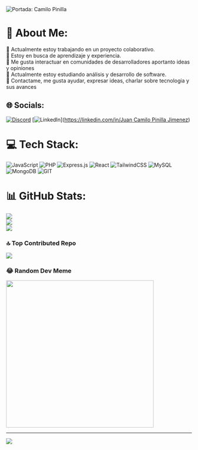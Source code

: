 <img src="https://imgur.com/hYs18Wd.png" title="source: imgur.com" alt="Portada: Camilo Pinilla" />

# 💫 About Me:
🔭 Actualmente estoy trabajando en un proyecto colaborativo.<br>👯 Estoy en busca de aprendizaje y experiencia.<br>🤝 Me gusta interactuar en comunidades de desarrolladores aportanto ideas y opiniones<br>🌱 Actualmente estoy estudiando análisis y desarrollo de software.<br>💬 Contactame, me gusta ayudar, expresar ideas, charlar sobre tecnologia y sus avances


## 🌐 Socials:
[![Discord](https://img.shields.io/badge/Discord-%237289DA.svg?logo=discord&logoColor=white)](https://discord.gg/https://discord.com/invite/urwpGVdG) 
[![LinkedIn](https://img.shields.io/badge/LinkedIn-%230077B5.svg?logo=linkedin&logoColor=white)]([https://linkedin.com/in/Juan Camilo Pinilla Jimenez](https://www.linkedin.com/in/juan-camilo-pinilla-jimenez-aa181b201/)) 

# 💻 Tech Stack:
![JavaScript](https://img.shields.io/badge/javascript-%23323330.svg?style=for-the-badge&logo=javascript&logoColor=%23F7DF1E) ![PHP](https://img.shields.io/badge/php-%23777BB4.svg?style=for-the-badge&logo=php&logoColor=white) ![Express.js](https://img.shields.io/badge/express.js-%23404d59.svg?style=for-the-badge&logo=express&logoColor=%2361DAFB) ![React](https://img.shields.io/badge/react-%2320232a.svg?style=for-the-badge&logo=react&logoColor=%2361DAFB) ![TailwindCSS](https://img.shields.io/badge/tailwindcss-%2338B2AC.svg?style=for-the-badge&logo=tailwind-css&logoColor=white) ![MySQL](https://img.shields.io/badge/mysql-%2300000f.svg?style=for-the-badge&logo=mysql&logoColor=white) ![MongoDB](https://img.shields.io/badge/MongoDB-%234ea94b.svg?style=for-the-badge&logo=mongodb&logoColor=white) ![GIT](https://img.shields.io/badge/Git-fc6d26?style=for-the-badge&logo=git&logoColor=white)
# 📊 GitHub Stats:
![](https://github-readme-stats.vercel.app/api?username=Camilo-Pinilla&theme=dark&hide_border=false&include_all_commits=true&count_private=true)<br/>
![](https://github-readme-streak-stats.herokuapp.com/?user=Camilo-Pinilla&theme=dark&hide_border=false)<br/>
![](https://github-readme-stats.vercel.app/api/top-langs/?username=Camilo-Pinilla&theme=dark&hide_border=false&include_all_commits=true&count_private=true&layout=compact)



### 🔝 Top Contributed Repo
![](https://github-contributor-stats.vercel.app/api?username=Camilo-Pinilla&limit=5&theme=dark&combine_all_yearly_contributions=true)

### 😂 Random Dev Meme
<img src='https://randommeme-five.vercel.app/' style="height: 400px;"/>

---
[![](https://visitcount.itsvg.in/api?id=Camilo-Pinilla&icon=7&color=5)](https://visitcount.itsvg.in)

<!-- Proudly created with GPRM ( https://gprm.itsvg.in ) -->






<!--
**Camilo-Pinilla/Camilo-Pinilla** is a ✨ _special_ ✨ repository because its `README.md` (this file) appears on your GitHub profile.

Here are some ideas to get you started:

- 🔭 I’m currently working on ...
- 🌱 I’m currently learning ...
- 👯 I’m looking to collaborate on ...
- 🤔 I’m looking for help with ...
- 💬 Ask me about ...
- 📫 How to reach me: ...
- 😄 Pronouns: ...
-  Fun fact: ...
-->
